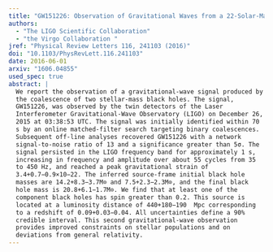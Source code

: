 ```yaml
---
title: "GW151226: Observation of Gravitational Waves from a 22-Solar-Mass Binary Black Hole Coalescence"
authors:
  - "The LIGO Scientific Collaboration"
  - "the Virgo Collaboration "
jref: "Physical Review Letters 116, 241103 (2016)"
doi: "10.1103/PhysRevLett.116.241103"
date: 2016-06-01
arxiv: "1606.04855"
used_spec: true
abstract: |
  We report the observation of a gravitational-wave signal produced by
  the coalescence of two stellar-mass black holes. The signal,
  GW151226, was observed by the twin detectors of the Laser
  Interferometer Gravitational-Wave Observatory (LIGO) on December 26,
  2015 at 03:38:53 UTC. The signal was initially identified within 70
  s by an online matched-filter search targeting binary coalescences.
  Subsequent off-line analyses recovered GW151226 with a network
  signal-to-noise ratio of 13 and a significance greater than 5σ. The
  signal persisted in the LIGO frequency band for approximately 1 s,
  increasing in frequency and amplitude over about 55 cycles from 35
  to 450 Hz, and reached a peak gravitational strain of
  3.4+0.7−0.9×10−22. The inferred source-frame initial black hole
  masses are 14.2+8.3−3.7M⊙ and 7.5+2.3−2.3M⊙, and the final black
  hole mass is 20.8+6.1−1.7M⊙. We find that at least one of the
  component black holes has spin greater than 0.2. This source is
  located at a luminosity distance of 440+180−190  Mpc corresponding
  to a redshift of 0.09+0.03−0.04. All uncertainties define a 90%
  credible interval. This second gravitational-wave observation
  provides improved constraints on stellar populations and on
  deviations from general relativity.
---
```

